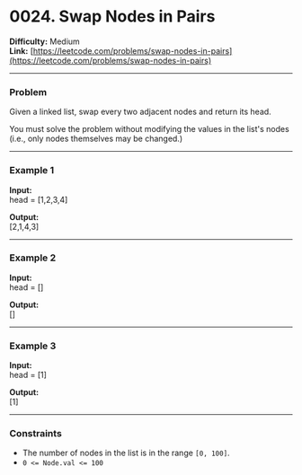 # 0024. Swap Nodes in Pairs

**Difficulty:** Medium  
**Link:** [https://leetcode.com/problems/swap-nodes-in-pairs](https://leetcode.com/problems/swap-nodes-in-pairs)

---

### Problem

Given a linked list, swap every two adjacent nodes and return its head.

You must solve the problem without modifying the values in the list's nodes (i.e., only nodes themselves may be changed.)

---

### Example 1

**Input:**  
head = [1,2,3,4]

**Output:**  
[2,1,4,3]

---

### Example 2

**Input:**  
head = []

**Output:**  
[]

---

### Example 3

**Input:**  
head = [1]

**Output:**  
[1]

---

### Constraints

- The number of nodes in the list is in the range `[0, 100]`.  
- `0 <= Node.val <= 100`

